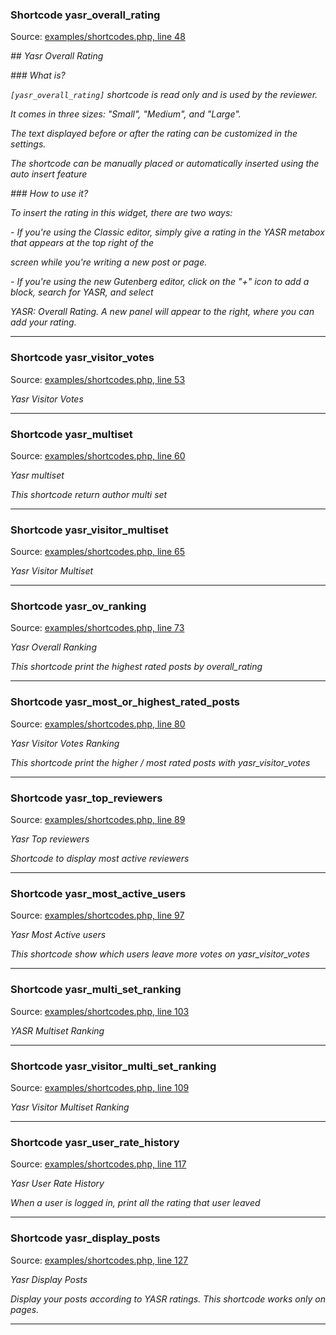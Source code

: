 
 ### Shortcode yasr_overall_rating 

 Source: [examples/shortcodes.php, line 48](examples/shortcodes.php:48)

*## Yasr Overall Rating*

*### What is?*

*`[yasr_overall_rating]` shortcode is read only and is used by the reviewer.*

*It comes in three sizes: "Small", "Medium", and "Large".*

*The text displayed before or after the rating can be customized in the settings.*

*The shortcode can be manually placed or automatically inserted using the auto insert feature*

*### How to use it?*

*To insert the rating in this widget, there are two ways:*

*- If you're using the Classic editor, simply give a rating in the YASR metabox that appears at the top right of the*

*screen while you're writing a new post or page.*

*- If you're using the new Gutenberg editor, click on the "+" icon to add a block, search for YASR, and select*

*YASR: Overall Rating. A new panel will appear to the right, where you can add your rating.*

___
 ### Shortcode yasr_visitor_votes 

 Source: [examples/shortcodes.php, line 53](examples/shortcodes.php:53)

*Yasr Visitor Votes*

___
 ### Shortcode yasr_multiset 

 Source: [examples/shortcodes.php, line 60](examples/shortcodes.php:60)

*Yasr multiset*

*This shortcode return author multi set*

___
 ### Shortcode yasr_visitor_multiset 

 Source: [examples/shortcodes.php, line 65](examples/shortcodes.php:65)

*Yasr Visitor Multiset*

___
 ### Shortcode yasr_ov_ranking 

 Source: [examples/shortcodes.php, line 73](examples/shortcodes.php:73)

*Yasr Overall Ranking*

*This shortcode print the highest rated posts by overall_rating*

___
 ### Shortcode yasr_most_or_highest_rated_posts 

 Source: [examples/shortcodes.php, line 80](examples/shortcodes.php:80)

*Yasr Visitor Votes Ranking*

*This shortcode print the higher / most rated posts with yasr_visitor_votes*

___
 ### Shortcode yasr_top_reviewers 

 Source: [examples/shortcodes.php, line 89](examples/shortcodes.php:89)

*Yasr Top reviewers*

*Shortcode to display most active reviewers*

___
 ### Shortcode yasr_most_active_users 

 Source: [examples/shortcodes.php, line 97](examples/shortcodes.php:97)

*Yasr Most Active users*

*This shortcode show which users leave more votes on yasr_visitor_votes*

___
 ### Shortcode yasr_multi_set_ranking 

 Source: [examples/shortcodes.php, line 103](examples/shortcodes.php:103)

*YASR Multiset Ranking*

___
 ### Shortcode yasr_visitor_multi_set_ranking 

 Source: [examples/shortcodes.php, line 109](examples/shortcodes.php:109)

*Yasr Visitor Multiset Ranking*

___
 ### Shortcode yasr_user_rate_history 

 Source: [examples/shortcodes.php, line 117](examples/shortcodes.php:117)

*Yasr User Rate History*

*When a user is logged in, print all the rating that user leaved*

___
 ### Shortcode yasr_display_posts 

 Source: [examples/shortcodes.php, line 127](examples/shortcodes.php:127)

*Yasr Display Posts*

*Display your posts according to YASR ratings. This shortcode works only on pages.*

___
